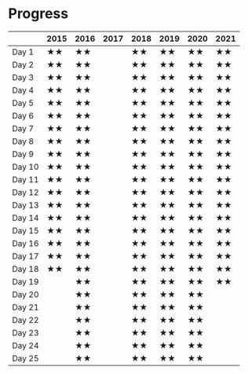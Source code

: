 # Progress

|        | 2015 | 2016 | 2017 | 2018 | 2019 | 2020 | 2021 |
| ------ | ---- | ---- | ---- | ---- | ---- | ---- | ---- |
| Day 1  |  ★★  |  ★★  |      |  ★★  |  ★★  |  ★★  |  ★★  |
| Day 2  |  ★★  |  ★★  |      |  ★★  |  ★★  |  ★★  |  ★★  |
| Day 3  |  ★★  |  ★★  |      |  ★★  |  ★★  |  ★★  |  ★★  |
| Day 4  |  ★★  |  ★★  |      |  ★★  |  ★★  |  ★★  |  ★★  |
| Day 5  |  ★★  |  ★★  |      |  ★★  |  ★★  |  ★★  |  ★★  |
| Day 6  |  ★★  |  ★★  |      |  ★★  |  ★★  |  ★★  |  ★★  |
| Day 7  |  ★★  |  ★★  |      |  ★★  |  ★★  |  ★★  |  ★★  |
| Day 8  |  ★★  |  ★★  |      |  ★★  |  ★★  |  ★★  |  ★★  |
| Day 9  |  ★★  |  ★★  |      |  ★★  |  ★★  |  ★★  |  ★★  |
| Day 10 |  ★★  |  ★★  |      |  ★★  |  ★★  |  ★★  |  ★★  |
| Day 11 |  ★★  |  ★★  |      |  ★★  |  ★★  |  ★★  |  ★★  |
| Day 12 |  ★★  |  ★★  |      |  ★★  |  ★★  |  ★★  |  ★★  |
| Day 13 |  ★★  |  ★★  |      |  ★★  |  ★★  |  ★★  |  ★★  |
| Day 14 |  ★★  |  ★★  |      |  ★★  |  ★★  |  ★★  |  ★★  |
| Day 15 |  ★★  |  ★★  |      |  ★★  |  ★★  |  ★★  |  ★★  |
| Day 16 |  ★★  |  ★★  |      |  ★★  |  ★★  |  ★★  |  ★★  |
| Day 17 |  ★★  |  ★★  |      |  ★★  |  ★★  |  ★★  |  ★★  |
| Day 18 |  ★★  |  ★★  |      |  ★★  |  ★★  |  ★★  |  ★★  |
| Day 19 |      |  ★★  |      |  ★★  |  ★★  |  ★★  |  ★★  |  
| Day 20 |      |  ★★  |      |  ★★  |  ★★  |  ★★  |      |
| Day 21 |      |  ★★  |      |  ★★  |  ★★  |  ★★  |      |
| Day 22 |      |  ★★  |      |  ★★  |  ★★  |  ★★  |      |
| Day 23 |      |  ★★  |      |  ★★  |  ★★  |  ★★  |      |
| Day 24 |      |  ★★  |      |  ★★  |  ★★  |  ★★  |      |
| Day 25 |      |  ★★  |      |  ★★  |  ★★  |  ★★  |      |
